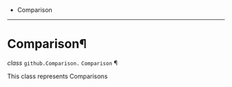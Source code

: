   + Comparison

* * *
# Comparison¶

_class_ `github.Comparison.`  `Comparison` ¶

This class represents Comparisons
